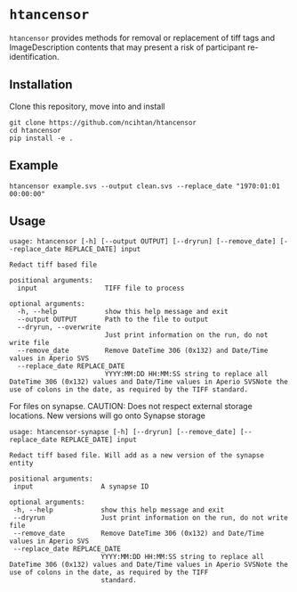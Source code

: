 # `htancensor`

`htancensor` provides methods for removal or replacement of tiff tags and ImageDescription contents that may present a risk of participant re-identification.

## Installation

Clone this repository, move into and install
```
git clone https://github.com/ncihtan/htancensor
cd htancensor
pip install -e .
```

## Example

```
htancensor example.svs --output clean.svs --replace_date "1970:01:01 00:00:00"
```

## Usage

```
usage: htancensor [-h] [--output OUTPUT] [--dryrun] [--remove_date] [--replace_date REPLACE_DATE] input

Redact tiff based file

positional arguments:
  input                 TIFF file to process

optional arguments:
  -h, --help            show this help message and exit
  --output OUTPUT       Path to the file to output
  --dryrun, --overwrite
                        Just print information on the run, do not write file
  --remove_date         Remove DateTime 306 (0x132) and Date/Time values in Aperio SVS
  --replace_date REPLACE_DATE
                        YYYY:MM:DD HH:MM:SS string to replace all DateTime 306 (0x132) values and Date/Time values in Aperio SVSNote the use of colons in the date, as required by the TIFF standard.
```
 
 For files on synapse. CAUTION: Does not respect external storage locations. New versions will go onto Synapse storage

 ```
usage: htancensor-synapse [-h] [--dryrun] [--remove_date] [--replace_date REPLACE_DATE] input

Redact tiff based file. Will add as a new version of the synapse entity

positional arguments:
  input                 A synapse ID

optional arguments:
  -h, --help            show this help message and exit
  --dryrun              Just print information on the run, do not write file
  --remove_date         Remove DateTime 306 (0x132) and Date/Time values in Aperio SVS
  --replace_date REPLACE_DATE
                        YYYY:MM:DD HH:MM:SS string to replace all DateTime 306 (0x132) values and Date/Time values in Aperio SVSNote the use of colons in the date, as required by the TIFF
                        standard.
 ```
